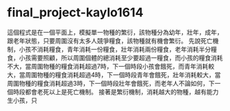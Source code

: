 # final_project-kaylo1614
這個程式是在一個平面上，模擬單一物種的繁衍，該物種分為幼年，壯年，成年，跟老年狀態，只要周圍沒有太多人競爭糧食，該物種就有機會繁衍。
先說死亡機制，小孩不消耗糧食，青年消耗一份糧食，壯年消耗兩份糧食，老年消耗半分糧食，小孩需要照顧，所以周圍個體的總消耗至少要超過一糧食，而小孩的糧食消耗不大，當周圍物種的糧食消耗超過7時，下一個時段小孩會餓死，而青年消耗較大，當周圍物種的糧食消耗超過4時，下一個時段青年會餓死，壯年消耗較大，當周圍物種的糧食消耗超過3時，下一個時段壯年會餓死，而老年人不論如何，下一個時段都會老死以上是死亡機制。
接著是繁衍機制，消耗越大的物種，越有能力生小孩，只
